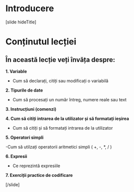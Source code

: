 # Introducere
[slide hideTitle]

# Conținutul lecției

## În această lecție veți învăța despre:

**1. Variable**

- Cum să declarați, citiți sau modificați o variabilă

**2. Tipurile de date**

- Cum să procesați un număr întreg, numere reale sau text

**3. Instrucțiuni (comenzi)**

**4. Cum să citiți intrarea de la utilizator și să formatați ieșirea**

- Cum să citiți și să formatați intrarea de la utilizator

**5. Operatori simpli**

-Cum să utilzați operatorii aritmetici simpli ( +, -, *, / )

**6. Expresii** 

- Ce reprezintă expresiile

**7. Exerciții practice de codificare**

[/slide]